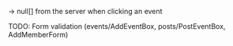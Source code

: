 
-> null[] from the server when clicking an event

TODO: Form validation (events/AddEventBox, posts/PostEventBox, AddMemberForm)